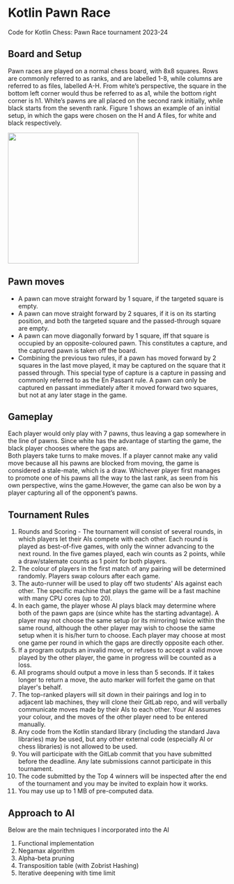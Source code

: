 # Kotlin Pawn Race
Code for Kotlin Chess: Pawn Race tournament 2023-24

## Board and Setup
Pawn races are played on a normal chess board, with 8x8 squares. Rows are commonly referred
to as ranks, and are labelled 1-8, while columns are referred to as files, labelled A-H. From
white’s perspective, the square in the bottom left corner would thus be referred to as a1, while
the bottom right corner is h1. White’s pawns are all placed on the second rank initially, while
black starts from the seventh rank. Figure 1 shows an example of an initial setup, in which the
gaps were chosen on the H and A files, for white and black respectively.

<img src="https://github.com/wowthecoder/kotlin-pawn-race/assets/82577844/bbb46977-8483-4eeb-80ba-50f46f2203e4" width="300">

## Pawn moves
 - A pawn can move straight forward by 1 square, if the targeted square is empty.
 -  A pawn can move straight forward by 2 squares, if it is on its starting position, and both
the targeted square and the passed-through square are empty.
 - A pawn can move diagonally forward by 1 square, iff that square is occupied by an
opposite-coloured pawn. This constitutes a capture, and the captured pawn is taken off
the board.
 - Combining the previous two rules, if a pawn has moved forward by 2 squares in the last
move played, it may be captured on the square that it passed through. This special type
of capture is a capture in passing and commonly referred to as the En Passant rule. A
pawn can only be captured en passant immediately after it moved forward two squares,
but not at any later stage in the game.

## Gameplay
Each player would only play with 7 pawns, thus leaving a gap somewhere in the line of pawns. Since white has the advantage
of starting the game, the black player chooses where the gaps are.\
Both players take turns to make moves. If a player cannot make any valid move because all his pawns are blocked from moving, the
game is considered a stale-mate, which is a draw. Whichever player first manages to promote one of his pawns all the way to the last rank, 
as seen from his own perspective, wins the game.However, the game can also be won by a player capturing all of the opponent’s pawns.

## Tournament Rules
1. Rounds and Scoring - The tournament will consist of several rounds, in which players let their AIs compete with each other. Each round is played as best-of-five games, with only the winner advancing to the next round. In the five games played, each win counts as 2 points, while a draw/stalemate counts as 1 point for both players.
2. The colour of players in the first match of any pairing will be determined randomly. Players swap colours after each game.
3. The auto-runner will be used to play off two students' AIs against each other. The specific machine that plays the game will be a fast machine with many CPU cores (up to 20).
4. In each game, the player whose AI plays black may determine where both of the pawn gaps are (since white has the starting advantage). A player may not choose the same setup (or its mirroring) twice within the same round, although the other player may wish to choose the same setup when it is his/her turn to choose. Each player may choose at most one game per round in which the gaps are directly opposite each other.
5. If a program outputs an invalid move, or refuses to accept a valid move played by the other player, the game in progress will be counted as a loss.
6. All programs should output a move in less than 5 seconds. If it takes longer to return a move, the auto marker will forfeit the game on that player's behalf.
7. The top-ranked players will sit down in their pairings and log in to adjacent lab machines, they will clone their GitLab repo, and will verbally communicate moves made by their AIs to each other. Your AI assumes your colour, and the moves of the other player need to be entered manually.
8. Any code from the Kotlin standard library (including the standard Java libraries) may be used, but any other external code (especially AI or chess libraries) is not allowed to be used.
9. You will participate with the GitLab commit that you have submitted before the deadline. Any late submissions cannot participate in this tournament.
10. The code submitted by the Top 4 winners will be inspected after the end of the tournament and you may be invited to explain how it works.
11. You may use up to 1 MB of pre-computed data.

## Approach to AI
Below are the main techniques I incorporated into the AI
1. Functional implementation
2. Negamax algorithm
3. Alpha-beta pruning
4. Transposition table (with Zobrist Hashing)
5. Iterative deepening with time limit
